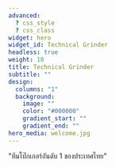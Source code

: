 ```yaml
---
advanced:
  ? css_style
  ? css_class
widget: hero
widget_id: Technical Grinder
headless: true
weight: 10
title: Technical Grinder
subtitle: ""
design:
  columns: "1"
  background:
    image: ""
    color: "#000000"
    gradient_start: ""
    gradient_end: ""
hero_media: welcome.jpg
---
```

"ทีมโป๊กเกอร์อันดับ 1 ของประเทศไทย"